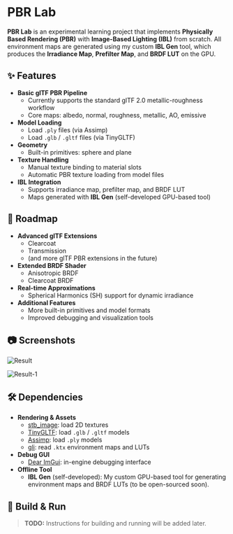 # PBR Lab

**PBR Lab** is an experimental learning project that implements **Physically Based Rendering (PBR)** with **Image-Based Lighting (IBL)** from scratch.
All environment maps are generated using my custom **IBL Gen** tool, which produces the **Irradiance Map**, **Prefilter Map**, and **BRDF LUT** on the GPU.


## ✨ Features

- **Basic glTF PBR Pipeline**
  - Currently supports the standard glTF 2.0 metallic-roughness workflow
  - Core maps: albedo, normal, roughness, metallic, AO, emissive
- **Model Loading**
  - Load `.ply` files (via Assimp)
  - Load `.glb` / `.gltf` files (via TinyGLTF)
- **Geometry**
  - Built-in primitives: sphere and plane
- **Texture Handling**
  - Manual texture binding to material slots
  - Automatic PBR texture loading from model files
- **IBL Integration**
  - Supports irradiance map, prefilter map, and BRDF LUT
  - Maps generated with **IBL Gen** (self-developed GPU-based tool)

## 🚀 Roadmap

- **Advanced glTF Extensions**
  - Clearcoat  
  - Transmission  
  - (and more glTF PBR extensions in the future)
- **Extended BRDF Shader**
  - Anisotropic BRDF  
  - Clearcoat BRDF
- **Real-time Approximations**
  - Spherical Harmonics (SH) support for dynamic irradiance
- **Additional Features**
  - More built-in primitives and model formats
  - Improved debugging and visualization tools

## 📷 Screenshots

![Result](examples/result.jpg)

![Result-1](examples/result-1.jpg)


## 🛠️ Dependencies

- **Rendering & Assets**
  - [stb_image](https://github.com/nothings/stb): load 2D textures
  - [TinyGLTF](https://github.com/syoyo/tinygltf): load `.glb` / `.gltf` models
  - [Assimp](https://github.com/assimp/assimp): load `.ply` models
  - [gli](https://github.com/g-truc/gli): read `.ktx` environment maps and LUTs
- **Debug GUI**
  - [Dear ImGui](https://github.com/ocornut/imgui): in-engine debugging interface
- **Offline Tool**
  - **IBL Gen** (self-developed): My custom GPU-based tool for generating environment maps and BRDF LUTs (to be open-sourced soon).


## 🔧 Build & Run

> **TODO:** Instructions for building and running will be added later.


